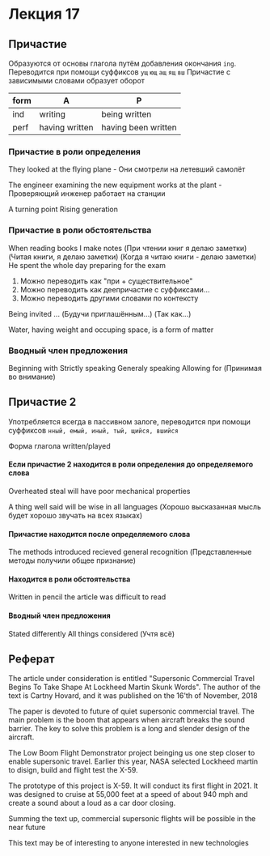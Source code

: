 # Лекция 17
## Причастие

Образуются от основы глагола путём добавления окончания `ing`. Переводится при помощи суффиксов `ущ` `ющ` `ащ` `ящ` `вш`
Причастие с зависимыми словами образует оборот

| form | A              | P                   |
| ---- | -------------- | ------------------- |
| ind  | writing        | being written       |
| perf | having written | having been written |


### Причастие в роли определения


They looked at the flying plane - Они смотрели на летевший самолёт

The engineer examining the new equipment works at the plant - Проверяющий инженер работает на станции

A turning point 
Rising generation


### Причастие в роли обстоятельства

When reading books I make notes (При чтении книг я делаю заметки) (Читая книги, я делаю заметки) (Когда я читаю книги - делаю заметки)
He spent the whole day preparing for the exam

1) Можно переводить как "при + существительное"
2) Можно переводить как деепричастие с суффиксами... 
3) Можно переводить другими словами по контексту

Being invited ... (Будучи приглашённым...) (Так как...)

Water, having weight and occuping space, is a form of matter 

### Вводный член предложения

Beginning with 
Strictly speaking 
Generaly speaking
Allowing for (Принимая во внимание)

## Причастие 2

Употребляется всегда в пассивном залоге, переводится при помощи суффиксов `нный, емый, иный, тый, щийся, вшийся`

Форма глагола
written/played

#### Если причастие 2 находится в роли определения до определяемого слова

Overheated steal will have poor mechanical properties
 
A thing well said will be wise in all languages (Хорошо высказанная мысль будет хорошо звучать на всех языках)

#### Причастие находится после определяемого слова

The methods introduced recieved general recognition (Представленные методы получили общее признание)

#### Находится в роли обстоятельства

Written in pencil the article was difficult to read 

#### Вводный член предложения

Stated differently 
All things considered (Учтя всё)

## Реферат

The article under consideration is entitled "Supersonic Commercial Travel Begins To Take Shape At Lockheed Martin Skunk Words".
The author of the text is Cartny Hovard, and it was published on the 16'th of November, 2018

The paper is devoted to future of quiet supersonic commercial travel.
The main problem is the boom that appears when aircraft breaks the sound barrier.
The key to solve this problem is a long and slender design of the aircraft.

The Low Boom Flight Demonstrator project beinging us one step closer to enable supersonic travel.
Earlier this year, NASA selected Lockheed martin to disign, build and flight test the X-59.

The prototype of this project is X-59. It will conduct its first flight in 2021.
It was designed to cruise at 55,000 feet at a speed of about 940 mph and create a sound about a loud as a car door closing. 

Summing the text up, commercial supersonic flights will be possible in the near future

This text may be of interesting to anyone interested in new technologies